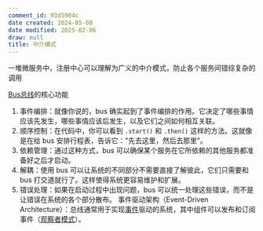 ```yaml
---
comment_id: 93d5904c
date created: 2024-05-08
date modified: 2025-02-06
draw: null
title: 中介模式
---
```

一堆微服务中，注册中心可以理解为广义的中介模式，防止各个服务间错综复杂的调用

<!-- more -->

[Bus总线](Bus总线.md)的核心功能

1. 事件编排：就像你说的，bus 确实起到了事件编排的作用。它决定了哪些事情应该先发生，哪些事情应该后发生，以及它们之间如何相互关联。
2. 顺序控制：在代码中，你可以看到 `.start()` 和 `.then()` 这样的方法。这就像是在给 bus 安排行程表，告诉它："先去这里，然后去那里"。
3. 依赖管理：通过这种方式，bus 可以确保某个服务在它所依赖的其他服务都准备好之后才启动。
4. 解耦：使用 bus 可以让系统的不同部分不需要直接了解彼此，它们只需要和 bus 打交道就行了。这样使得系统更容易维护和扩展。
5. 错误处理：如果在启动过程中出现问题，bus 可以统一处理这些错误，而不是让错误在系统的各个部分散布。
事件驱动架构（Event-Driven Architecture）：总线通常用于实现[事件](事件.md)驱动的系统，其中组件可以发布和订阅事件（[观察者模式](观察者模式.md)）。
